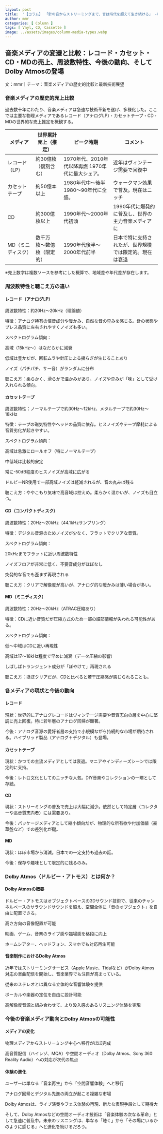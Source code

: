 ```yaml
---
layout: post
title:  "【コラム】 「針の音からストリーミングまで、音は時代を超えて生き続ける」 -巻き戻しの時代から、無限スキップの時代へ"
author: mmr
categories: [ Column ]
tags: [ Vnyl, CD, Cassette ]
image: ../assets/images/column-media-types.webp
---
```


## 音楽メディアの変遷と比較：レコード・カセット・CD・MDの売上、周波数特性、今後の動向、そしてDolby Atmosの登場


文：mmr｜テーマ：音楽メディアの歴史的比較と最新技術展望


### 音楽メディアの歴史的売上比較
過去数十年にわたり、音楽メディアは急速な技術革新を遂げ、多様化した。ここでは主要な物理メディアであるレコード（アナログLP）・カセットテープ・CD・MDの世界的な売上推定を概観する。

<div class="table-border">
<table>
  <thead>
    <tr>
      <th>メディア</th>
      <th>世界累計売上（推定）</th>
      <th>ピーク時期</th>
      <th>コメント</th>
    </tr>
  </thead>
  <tbody>
    <tr>
      <td>レコード（LP）</td>
      <td>約30億枚（復刻含む）</td>
      <td>1970年代、2010年代以降再燃 1970年代に最大シェア。</td>
      <td>近年はヴィンテージ需要で回復中</td>
    </tr>
    <tr>
      <td>カセットテープ</td>
      <td>約50億本以上</td>
      <td>1980年代中〜後半  1980〜90年代に全盛。</td>
      <td>ウォークマン効果で普及。現在はニッチ</td>
    </tr>
    <tr>
      <td>CD</td>
      <td>約300億枚以上</td>
      <td>1990年代〜2000年代初頭</td>
      <td>1990年代に爆発的に普及し、世界の主力音楽メディアに</td>
    </tr>
    <tr>
      <td>MD（ミニディスク）</td>
      <td>数千万枚〜数億枚（限定的）</td>
      <td>1990年代後半〜2000年代前半</td>
      <td>日本で特に支持されたが、世界規模では限定的。現在は衰退</td>
    </tr>
  </tbody>
</table>
</div>

※売上数字は複数ソースを参考にした概算で、地域差や年代差が存在します。

### 周波数特性と聴こえ方の違い

#### レコード（アナログLP）

周波数特性：約20Hz〜20kHz（理論値）

特徴：アナログ特有の倍音成分や暖かみ、自然な音の歪みを感じる。針の状態やプレス品質に左右されやすくノイズも多い。

スペクトログラム傾向：

高域（15kHz〜）はなだらかに減衰

低域は豊かだが、回転ムラや針圧による揺らぎが生じることあり

ノイズ（パチパチ、サー音）がランダムに分布

聴こえ方：柔らかく、滑らかで温かみがあり、ノイズや歪みが「味」として受け入れられる傾向。


#### カセットテープ

周波数特性：ノーマルテープで約30Hz〜12kHz、メタルテープで約30Hz〜18kHz

特徴：テープの磁気特性やヘッドの品質に依存。ヒスノイズやテープ摩耗による音質劣化が起きやすい。

スペクトログラム傾向：

高域は急激にロールオフ（特にノーマルテープ）

中低域は比較的安定

常に-50dB程度のヒスノイズが高域に広がる

ドルビーNR使用で一部高域ノイズは軽減されるが、音の丸みは残る

聴こえ方：ややこもり気味で高音域は控えめ。柔らかく温かいが、ノイズも目立つ。


#### CD（コンパクトディスク）

周波数特性：20Hz〜20kHz（44.1kHzサンプリング）

特徴：デジタル音源のためノイズが少なく、フラットでクリアな音質。

スペクトログラム傾向：

20kHzまでフラットに近い周波数特性

ノイズフロアが非常に低く、不要音成分がほぼなし

突発的な音でも歪まず再現される

聴こえ方：クリアで解像度が高いが、アナログ的な暖かみは薄い場合が多い。


#### MD（ミニディスク）

周波数特性：20Hz〜20kHz（ATRAC圧縮あり）

特徴：CDに近い音質だが圧縮方式のため一部の細部情報が失われる可能性がある。

スペクトログラム傾向：

低〜中域はCDに近い再現性

高域は17〜18kHz程度で早めに減衰（データ圧縮の影響）

しばしばトランジェント成分が「ぼやけて」再現される

聴こえ方：ほぼクリアだが、CDと比べると若干圧縮感が感じられることも。



### 各メディアの現状と今後の動向

#### レコード

現状：世界的にアナログレコードはヴィンテージ需要や音質志向の層を中心に堅調に売上回復。特に若年層のアナログ回帰が顕著。

今後：アナログ音源の愛好者層の支持で小規模ながら持続的な市場が期待される。ハイブリッド製品（アナログ＋デジタル）も登場。

#### カセットテープ

現状：かつての主流メディアとしては衰退。マニアやインディーズシーンでは限定的に支持。

今後：レトロ文化としてのニッチな人気。DIY音楽やコレクションの一環として存続。

#### CD

現状：ストリーミングの普及で売上は大幅に減少。依然として特定層（コレクターや高音質志向者）には需要あり。

今後：パッケージメディアとして縮小傾向だが、物理的な所有欲や付加価値（豪華盤など）での差別化が鍵。

#### MD

現状：ほぼ市場から消滅。日本での一定支持も過去の話。

今後：保存や趣味として限定的に残るのみ。

### Dolby Atmos（ドルビー・アトモス）とは何か？

#### Dolby Atmosの概要

ドルビー・アトモスはオブジェクトベースの3Dサウンド技術で、従来のチャンネルベースのサラウンドサウンドを超え、空間全体に「音のオブジェクト」を自由に配置できる。

高さ方向の音像配置が可能

映画、ゲーム、音楽のライブ感や臨場感を格段に向上

ホームシアター、ヘッドフォン、スマホでも対応再生可能

#### 音楽制作におけるDolby Atmos

近年ではストリーミングサービス（Apple Music、Tidalなど）がDolby Atmos対応の楽曲配信を開始し、音楽業界でも注目が高まっている。

従来のステレオとは異なる立体的な音響体験を提供

ボーカルや楽器の定位を自由に設計可能

高解像度音源と組み合わせて、より没入感のあるリスニング体験を実現

### 今後の音楽メディア動向とDolby Atmosの可能性

#### メディアの変化

物理メディアからストリーミング中心へ移行がほぼ完成

高音質配信（ハイレゾ、MQA）や空間オーディオ（Dolby Atmos、Sony 360 Reality Audio）への対応が次代の焦点

#### 体験の進化

ユーザーは単なる「音楽再生」から「空間音響体験」へと移行

アナログ回帰とデジタル先進の両立が起こる複雑な市場

Dolby Atmosは、ライブ演奏やフェス体験の再現、新たな表現手段として期待大

そして、Dolby Atmosなどの空間オーディオ技術は「音楽体験の次なる革命」として急速に普及中。未来のリスニングは、単なる「聴く」から「その場にいるかのように感じる」へと進化を続けるだろう。